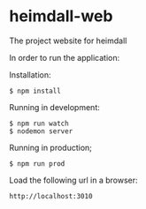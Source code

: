 # heimdall-web

The project website for heimdall

In order to run the application:

Installation:
```
$ npm install
```

Running in development:
```
$ npm run watch
$ nodemon server
```

Running in production;
```
$ npm run prod
```

Load the following url in a browser:

```
http://localhost:3010
```
